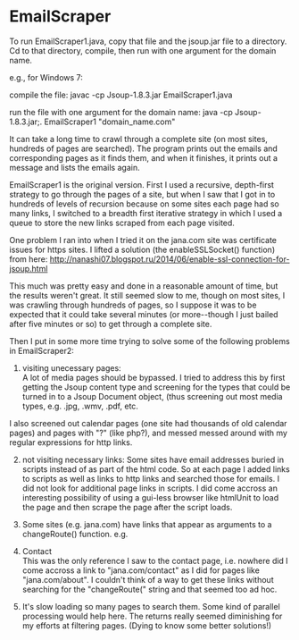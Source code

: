 # EmailScraper
To run EmailScraper1.java, copy that file and the jsoup.jar file to a directory.  Cd to that directory, compile,
then run with one argument for the domain name.

e.g., for Windows 7:

compile the file: javac -cp Jsoup-1.8.3.jar EmailScraper1.java

run the file with one argument for the domain name: java -cp Jsoup-1.8.3.jar;. EmailScraper1 "domain_name.com"

It can take a long time to crawl through a complete site (on most sites, hundreds of pages are searched). 
The program prints out the emails and corresponding pages as it finds
them, and when it finishes, it prints out a message and lists the emails again.  


EmailScraper1 is the original version.
First I used a recursive, depth-first strategy to go through the pages of a site, but when I saw that I got 
in to hundreds of levels of recursion because on some sites each page had so many links, I switched to a breadth first 
iterative strategy in which I used a queue to store the new links scraped from each page visited.

One problem I ran into when I tried it on the jana.com site was certificate issues for https sites.
I lifted a solution (the enableSSLSocket() function) from here: 
http://nanashi07.blogspot.ru/2014/06/enable-ssl-connection-for-jsoup.html

This much was pretty easy and done in a reasonable amount of time, but the results weren't great.  It still seemed slow to me,
though on most sites, I was crawling through hundreds of pages, so I suppose it was to be expected that it could take several
minutes (or more--though I just bailed after five minutes or so) to get through a complete site.  

Then I put in some more time trying to solve some of the following problems in EmailScraper2:

1) visiting unecessary pages:  
  A lot of media pages should be bypassed.  I tried to address this by first getting the Jsoup content type and screening for
  the types that could be turned in to a Jsoup Document object, (thus screening out most media types, e.g. .jpg, .wmv, .pdf, etc.
  
  I also screened out calendar pages (one site had thousands of old calendar pages) and pages with "?" (like php?), and messed
  messed around with my regular expressions for http links.
  
2) not visiting necessary links:
  Some sites have email addresses buried in scripts instead of as part of the html code.  So at each page I added links to scripts
  as well as links to http links and searched those for emails.  I did not look for additional page links in scripts.
  I did come accross an interesting possibility of using a gui-less browser like htmlUnit to load the page and then scrape
  the page after the script loads.
  
3) Some sites (e.g. jana.com) have links that appear as arguments to a changeRoute() function. 
e.g. <li><span ng-click="changeRoute('contact')">Contact</span></li>
This was the only reference I saw to the contact page, i.e. nowhere did I come accross a link to "jana.com/contact" as
I did for pages like "jana.com/about".
I couldn't think of a way to get these links without searching for the "changeRoute(" string and that seemed too ad hoc.


4) It's slow loading so many pages to search them.  Some kind of parallel processing would help here.  The returns really seemed 
diminishing for my efforts at filtering pages.  (Dying to know some better solutions!)



